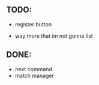 ## TODO:

- register button

- way more that im not gonna list

## DONE:

- next command
- match manager
